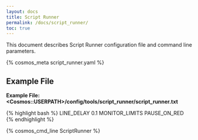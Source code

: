 ```yaml
---
layout: docs
title: Script Runner
permalink: /docs/script_runner/
toc: true
---
```

This document describes Script Runner configuration file and command line parameters.

{% cosmos_meta script_runner.yaml %}

## Example File

**Example File: \<Cosmos::USERPATH\>/config/tools/script_runner/script_runner.txt**

{% highlight bash %}
LINE_DELAY 0.1
MONITOR_LIMITS
PAUSE_ON_RED
{% endhighlight %}

{% cosmos_cmd_line ScriptRunner %}
